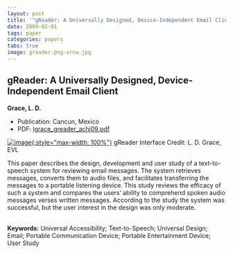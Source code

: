 ```yaml
---
layout: post
title: '"gReader: A Universally Designed, Device-Independent Email Client"'
date: 2009-02-01
tags: paper
categories: papers
tabs: true
image: greader.png-srcw.jpg
---
```


## gReader: A Universally Designed, Device-Independent Email Client
**Grace, L. D.**
- Publication: Cancun, Mexico
- PDF: [lgrace_greader_achi09.pdf](/documents/lgrace_greader_achi09.pdf)


[![image](https://www.evl.uic.edu/output/originals/greader.png-srcw.jpg){:style="max-width: 100%"}](https://www.evl.uic.edu/output/originals/greader.png-srcw.jpg)
gReader Interface
Credit: L. D. Grace, EVL

This paper describes the design, development and user study of a text-to-speech system for reviewing email messages. The system retrieves messages, converts them to audio files, and facilitates transferring the messages to a portable listening device. This study reviews the efficacy of such a system and compares the users&rsquo; ability to comprehend spoken audio messages verses written messages. According to the study the system was successful, but the user interest in the design was only moderate.<br><br>

<strong>Keywords:</strong> Universal Accessibility; Text-to-Speech; Universal Design; Email; Portable Communication Device; Portable Entertainment Device; User Study